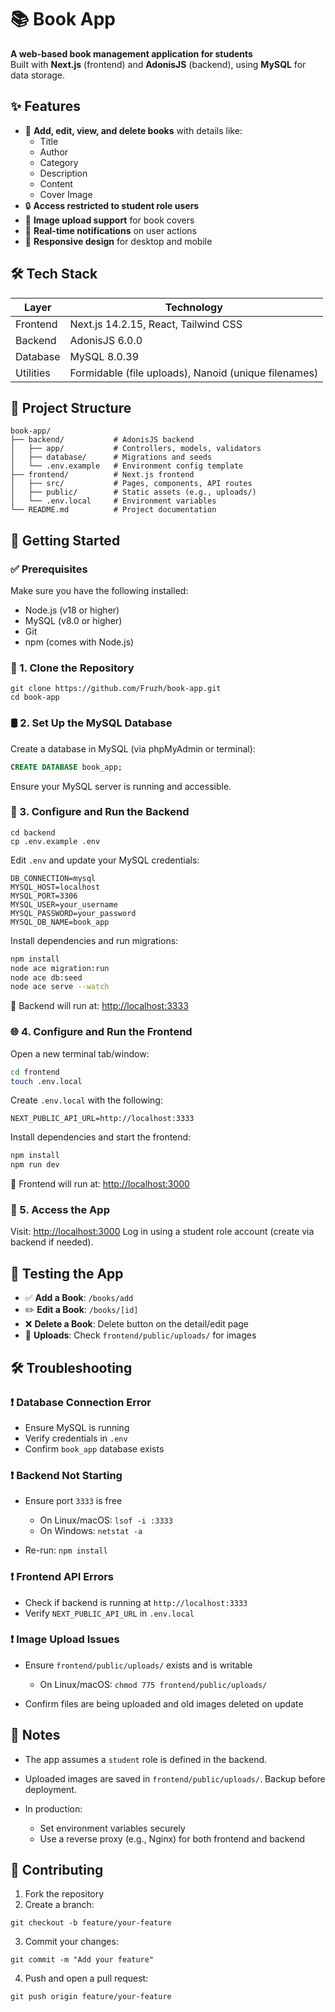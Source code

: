 
# 📚 Book App

**A web-based book management application for students**  
Built with **Next.js** (frontend) and **AdonisJS** (backend), using **MySQL** for data storage.



## ✨ Features

- 📖 **Add, edit, view, and delete books** with details like:
  - Title
  - Author
  - Category
  - Description
  - Content
  - Cover Image
- 🔒 **Access restricted to student role users**
- 📸 **Image upload support** for book covers
- 🔔 **Real-time notifications** on user actions
- 📱 **Responsive design** for desktop and mobile



## 🛠️ Tech Stack

| Layer       | Technology                |
|-------------|----------------------------|
| Frontend    | Next.js 14.2.15, React, Tailwind CSS |
| Backend     | AdonisJS 6.0.0             |
| Database    | MySQL 8.0.39               |
| Utilities   | Formidable (file uploads), Nanoid (unique filenames) |



## 📂 Project Structure

```
book-app/
├── backend/           # AdonisJS backend
│   ├── app/           # Controllers, models, validators
│   ├── database/      # Migrations and seeds
│   └── .env.example   # Environment config template
├── frontend/          # Next.js frontend
│   ├── src/           # Pages, components, API routes
│   ├── public/        # Static assets (e.g., uploads/)
│   └── .env.local     # Environment variables
└── README.md          # Project documentation

```

## 🚀 Getting Started

### ✅ Prerequisites

Make sure you have the following installed:

- Node.js (v18 or higher)
- MySQL (v8.0 or higher)
- Git
- npm (comes with Node.js)



### 🧾 1. Clone the Repository

```
git clone https://github.com/Fruzh/book-app.git
cd book-app
```

### 🛢️ 2. Set Up the MySQL Database

Create a database in MySQL (via phpMyAdmin or terminal):

```sql
CREATE DATABASE book_app;
```

Ensure your MySQL server is running and accessible.

### 🔧 3. Configure and Run the Backend

```
cd backend
cp .env.example .env
```

Edit `.env` and update your MySQL credentials:

```env
DB_CONNECTION=mysql
MYSQL_HOST=localhost
MYSQL_PORT=3306
MYSQL_USER=your_username
MYSQL_PASSWORD=your_password
MYSQL_DB_NAME=book_app
```

Install dependencies and run migrations:

```bash
npm install
node ace migration:run
node ace db:seed
node ace serve --watch
```

🔗 Backend will run at: [http://localhost:3333](http://localhost:3333)


### 🌐 4. Configure and Run the Frontend

Open a new terminal tab/window:

```bash
cd frontend
touch .env.local
```

Create `.env.local` with the following:

```env
NEXT_PUBLIC_API_URL=http://localhost:3333
```

Install dependencies and start the frontend:

```bash
npm install
npm run dev
```

🔗 Frontend will run at: [http://localhost:3000](http://localhost:3000)

### 🎯 5. Access the App

Visit: [http://localhost:3000](http://localhost:3000)
Log in using a student role account (create via backend if needed).



## 🧪 Testing the App

* ✅ **Add a Book**: `/books/add`
* ✏️ **Edit a Book**: `/books/[id]`
* ❌ **Delete a Book**: Delete button on the detail/edit page
* 📁 **Uploads**: Check `frontend/public/uploads/` for images


## 🛠️ Troubleshooting

### ❗ Database Connection Error

* Ensure MySQL is running
* Verify credentials in `.env`
* Confirm `book_app` database exists

### ❗ Backend Not Starting

* Ensure port `3333` is free

  * On Linux/macOS: `lsof -i :3333`
  * On Windows: `netstat -a`
* Re-run: `npm install`

### ❗ Frontend API Errors

* Check if backend is running at `http://localhost:3333`
* Verify `NEXT_PUBLIC_API_URL` in `.env.local`

### ❗ Image Upload Issues

* Ensure `frontend/public/uploads/` exists and is writable

  * On Linux/macOS: `chmod 775 frontend/public/uploads/`
* Confirm files are being uploaded and old images deleted on update

## 📝 Notes

* The app assumes a `student` role is defined in the backend.
* Uploaded images are saved in `frontend/public/uploads/`. Backup before deployment.
* In production:

  * Set environment variables securely
  * Use a reverse proxy (e.g., Nginx) for both frontend and backend

## 🤝 Contributing

1. Fork the repository
2. Create a branch:

```
git checkout -b feature/your-feature
```

3. Commit your changes:

```
git commit -m "Add your feature"
```

4. Push and open a pull request:

```
git push origin feature/your-feature
```
